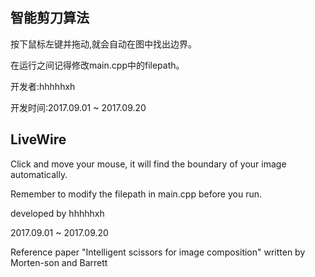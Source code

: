 ## 智能剪刀算法

按下鼠标左键并拖动,就会自动在图中找出边界。

在运行之间记得修改main.cpp中的filepath。

开发者:hhhhhxh

开发时间:2017.09.01 ~ 2017.09.20

## LiveWire

Click and move your mouse, it will find the boundary of your image automatically.

Remember to modify the filepath in main.cpp before you run.

developed by hhhhhxh

2017.09.01 ~ 2017.09.20



Reference paper "Intelligent scissors for image composition" written by Morten-son and Barrett
